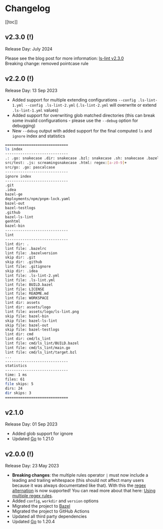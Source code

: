 # Changelog

[[toc]]

## v2.3.0 (!)

Release Day: July 2024

Please see the blog post for more information: [ls-lint v2.3.0](/blog/announcements/v2.3.0)  
Breaking change: removed pointcase rule

## v2.2.0 (!)

Release Day: 13 Sep 2023

- Added support for multiple extending configurations `--config .ls-lint-1.yml --config .ls-lint-2.yml` (`.ls-lint-2.yml` will overwrite or extend `.ls-lint-1.yml` values)
- Added support for overwriting glob matched directories (this can break some invalid configurations - please use the `--debug` option for debugging)
- New `--debug` output with added support for the final computed `ls` and `ignore` index and statistics

```bash
=============================
ls index
-----------------------------
.: .go: snakecase .dir: snakecase .bzl: snakecase .sh: snakecase .bazel: screamingsnakecase .yaml: snakecase .js: snakecase
src/test: .js: screamingsnakecase .html: regex:[a-z0-9]+
src/go: .go: pascalcase
-----------------------------
ignore index
-----------------------------
.git
.idea
bazel-ge
deployments/npm/pnpm-lock.yaml
bazel-out
bazel-testlogs
.github
bazel-ls-lint
genhtml
bazel-bin
-----------------------------
lint
-----------------------------
lint dir: .
lint file: .bazelrc
lint file: .bazelversion
skip dir: .git
skip dir: .github
lint file: .gitignore
skip dir: .idea
lint file: .ls-lint-2.yml
lint file: .ls-lint.yml
lint file: BUILD.bazel
lint file: LICENSE
lint file: README.md
lint file: WORKSPACE
lint dir: assets
lint dir: assets/logo
lint file: assets/logo/ls-lint.png
skip file: bazel-bin
skip file: bazel-ls-lint
skip file: bazel-out
skip file: bazel-testlogs
lint dir: cmd
lint dir: cmd/ls_lint
lint file: cmd/ls_lint/BUILD.bazel
lint file: cmd/ls_lint/main.go
lint file: cmd/ls_lint/target.bzl
...
-----------------------------
statistics
-----------------------------
time: 1 ms
files: 61
file skips: 5
dirs: 24
dir skips: 3
=============================
```

## v2.1.0

Release Day: 01 Sep 2023

- Added glob support for ignore
- Updated [Go](https://go.dev) to 1.21.0

## v2.0.0 (!)

Release Day: 23 May 2023

- **Breaking changes**: the multiple rules operator `|` must now include a leading and trailing whitespace (this should not affect many users because it was always documentated like that). With this the [regex alternation](https://www.regular-expressions.info/alternation.html) is now supported! You can read more about that here: [Using multiple regex rules](/2.0/configuration/the-rules.html#using-multiple-regex-rules).
- Added `config`, `workdir` and `version` options
- Migrated the project to [Bazel](https://bazel.build)
- Migrated the project to GitHub Actions
- Updated all third party dependencies
- Updated [Go](https://go.dev) to 1.20.4

